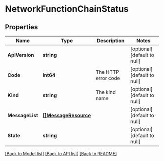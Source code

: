 # NetworkFunctionChainStatus

## Properties
Name | Type | Description | Notes
------------ | ------------- | ------------- | -------------
**ApiVersion** | **string** |  | [optional] [default to null]
**Code** | **int64** | The HTTP error code | [optional] [default to null]
**Kind** | **string** | The kind name | [optional] [default to null]
**MessageList** | [**[]MessageResource**](message_resource.md) |  | [optional] [default to null]
**State** | **string** |  | [optional] [default to null]

[[Back to Model list]](../README.md#documentation-for-models) [[Back to API list]](../README.md#documentation-for-api-endpoints) [[Back to README]](../README.md)

